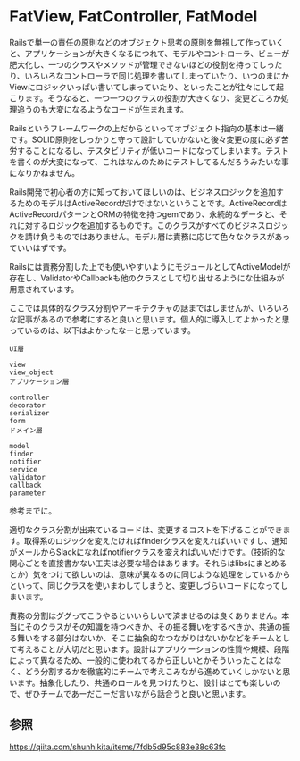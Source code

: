 # FatView, FatController, FatModel

Railsで単一の責任の原則などのオブジェクト思考の原則を無視して作っていくと、アプリケーションが大きくなるにつれて、モデルやコントローラ、ビューが肥大化し、一つのクラスやメソッドが管理できないほどの役割を持ってしったり、いろいろなコントローラで同じ処理を書いてしまっていたり、いつのまにかViewにロジックいっぱい書いてしまっていたり、といったことが往々にして起こります。そうなると、一つ一つのクラスの役割が大きくなり、変更どころか処理追うのも大変になるようなコードが生まれます。

Railsというフレームワークの上だからといってオブジェクト指向の基本は一緒です。SOLID原則をしっかりと守って設計していかないと後々変更の度に必ず苦労することになるし、テスタビリティが低いコードになってしまいます。テストを書くのが大変になって、これはなんのためにテストしてるんだろうみたいな事になりかねません。

Rails開発で初心者の方に知っておいてほしいのは、ビジネスロジックを追加するためのモデルはActiveRecordだけではないということです。ActiveRecordはActiveRecordパターンとORMの特徴を持つgemであり、永続的なデータと、それに対するロジックを追加するものです。このクラスがすべてのビジネスロジックを請け負うものではありません。モデル層は責務に応じて色々なクラスがあっていいはずです。

Railsには責務分割した上でも使いやすいようにモジュールとしてActiveModelが存在し、ValidatorやCallbackも他のクラスとして切り出せるようにな仕組みが用意されています。

ここでは具体的なクラス分割やアーキテクチャの話まではしませんが、いろいろな記事があるので参考にすると良いと思います。個人的に導入してよかったと思っているのは、以下はよかったなーと思っています。

```
UI層

view
view_object
アプリケーション層

controller
decorator
serializer
form
ドメイン層

model
finder
notifier
service
validator
callback
parameter

```
参考までに。

適切なクラス分割が出来ているコードは、変更するコストを下げることができます。取得系のロジックを変えたければfinderクラスを変えればいいですし、通知がメールからSlackになればnotifierクラスを変えればいいだけです。（技術的な関心ごとを直接書かない工夫は必要な場合はあります。それらはlibsにまとめるとか）気をつけて欲しいのは、意味が異なるのに同じような処理をしているからといって、同じクラスを使いまわしてしまうと、変更しづらいコードになってしまいます。

責務の分割はググってこうやるといいらしいで済ませるのは良くありません。本当にそのクラスがその知識を持つべきか、その振る舞いをするべきか、共通の振る舞いをする部分はないか、そこに抽象的なつながりはないかなどをチームとして考えることが大切だと思います。設計はアプリケーションの性質や規模、段階によって異なるため、一般的に使われてるから正しいとかそういったことはなく、どう分割するかを徹底的にチームで考えこみながら進めていくしかないと思います。抽象化したり、共通のロールを見つけたりと、設計はとても楽しいので、ぜひチームであーだこーだ言いながら話合うと良いと思います。

## 参照

https://qiita.com/shunhikita/items/7fdb5d95c883e38c63fc